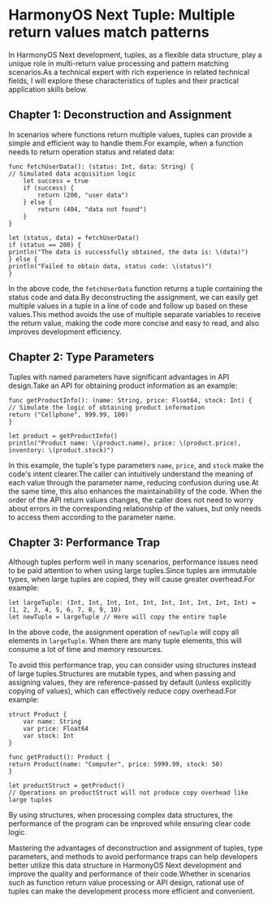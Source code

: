 # HarmonyOS Next Tuple: Multiple return values ​​match patterns
In HarmonyOS Next development, tuples, as a flexible data structure, play a unique role in multi-return value processing and pattern matching scenarios.As a technical expert with rich experience in related technical fields, I will explore these characteristics of tuples and their practical application skills below.

## Chapter 1: Deconstruction and Assignment
In scenarios where functions return multiple values, tuples can provide a simple and efficient way to handle them.For example, when a function needs to return operation status and related data:
```cj
func fetchUserData(): (status: Int, data: String) {
// Simulated data acquisition logic
    let success = true
    if (success) {
        return (200, "user data")
    } else {
        return (404, "data not found")
    }
}

let (status, data) = fetchUserData()
if (status == 200) {
println("The data is successfully obtained, the data is: \(data)")
} else {
println("Failed to obtain data, status code: \(status)")
}
```
In the above code, the `fetchUserData` function returns a tuple containing the status code and data.By deconstructing the assignment, we can easily get multiple values ​​in a tuple in a line of code and follow up based on these values.This method avoids the use of multiple separate variables to receive the return value, making the code more concise and easy to read, and also improves development efficiency.

## Chapter 2: Type Parameters
Tuples with named parameters have significant advantages in API design.Take an API for obtaining product information as an example:
```cj
func getProductInfo(): (name: String, price: Float64, stock: Int) {
// Simulate the logic of obtaining product information
return ("Cellphone", 999.99, 100)
}

let product = getProductInfo()
println("Product name: \(product.name), price: \(product.price), inventory: \(product.stock)")
```
In this example, the tuple's type parameters `name`, `price`, and `stock` make the code's intent clearer.The caller can intuitively understand the meaning of each value through the parameter name, reducing confusion during use.At the same time, this also enhances the maintainability of the code. When the order of the API return values ​​changes, the caller does not need to worry about errors in the corresponding relationship of the values, but only needs to access them according to the parameter name.

## Chapter 3: Performance Trap
Although tuples perform well in many scenarios, performance issues need to be paid attention to when using large tuples.Since tuples are immutable types, when large tuples are copied, they will cause greater overhead.For example:
```cj
let largeTuple: (Int, Int, Int, Int, Int, Int, Int, Int, Int, Int) = (1, 2, 3, 4, 5, 6, 7, 8, 9, 10)
let newTuple = largeTuple // Here will copy the entire tuple
```
In the above code, the assignment operation of `newTuple` will copy all elements in `largeTuple`. When there are many tuple elements, this will consume a lot of time and memory resources.

To avoid this performance trap, you can consider using structures instead of large tuples.Structures are mutable types, and when passing and assigning values, they are reference-passed by default (unless explicitly copying of values), which can effectively reduce copy overhead.For example:
```cj
struct Product {
    var name: String
    var price: Float64
    var stock: Int
}

func getProduct(): Product {
return Product(name: "Computer", price: 5999.99, stock: 50)
}

let productStruct = getProduct()
// Operations on productStruct will not produce copy overhead like large tuples
```
By using structures, when processing complex data structures, the performance of the program can be improved while ensuring clear code logic.

Mastering the advantages of deconstruction and assignment of tuples, type parameters, and methods to avoid performance traps can help developers better utilize this data structure in HarmonyOS Next development and improve the quality and performance of their code.Whether in scenarios such as function return value processing or API design, rational use of tuples can make the development process more efficient and convenient.
